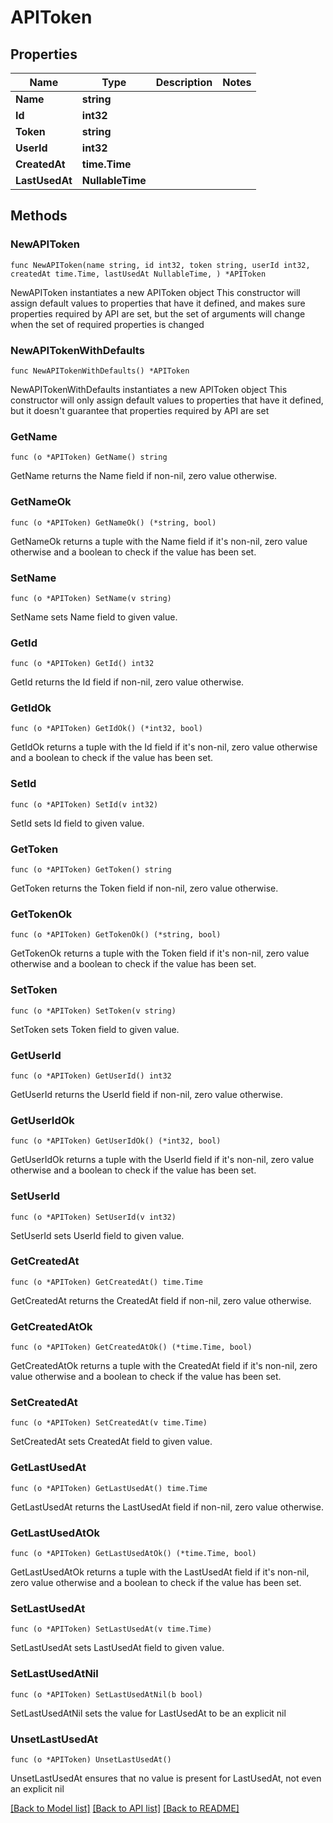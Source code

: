 # APIToken

## Properties

| Name           | Type             | Description | Notes |
| -------------- | ---------------- | ----------- | ----- |
| **Name**       | **string**       |             |
| **Id**         | **int32**        |             |
| **Token**      | **string**       |             |
| **UserId**     | **int32**        |             |
| **CreatedAt**  | **time.Time**    |             |
| **LastUsedAt** | **NullableTime** |             |

## Methods

### NewAPIToken

`func NewAPIToken(name string, id int32, token string, userId int32, createdAt time.Time, lastUsedAt NullableTime, ) *APIToken`

NewAPIToken instantiates a new APIToken object
This constructor will assign default values to properties that have it defined,
and makes sure properties required by API are set, but the set of arguments
will change when the set of required properties is changed

### NewAPITokenWithDefaults

`func NewAPITokenWithDefaults() *APIToken`

NewAPITokenWithDefaults instantiates a new APIToken object
This constructor will only assign default values to properties that have it defined,
but it doesn't guarantee that properties required by API are set

### GetName

`func (o *APIToken) GetName() string`

GetName returns the Name field if non-nil, zero value otherwise.

### GetNameOk

`func (o *APIToken) GetNameOk() (*string, bool)`

GetNameOk returns a tuple with the Name field if it's non-nil, zero value otherwise
and a boolean to check if the value has been set.

### SetName

`func (o *APIToken) SetName(v string)`

SetName sets Name field to given value.

### GetId

`func (o *APIToken) GetId() int32`

GetId returns the Id field if non-nil, zero value otherwise.

### GetIdOk

`func (o *APIToken) GetIdOk() (*int32, bool)`

GetIdOk returns a tuple with the Id field if it's non-nil, zero value otherwise
and a boolean to check if the value has been set.

### SetId

`func (o *APIToken) SetId(v int32)`

SetId sets Id field to given value.

### GetToken

`func (o *APIToken) GetToken() string`

GetToken returns the Token field if non-nil, zero value otherwise.

### GetTokenOk

`func (o *APIToken) GetTokenOk() (*string, bool)`

GetTokenOk returns a tuple with the Token field if it's non-nil, zero value otherwise
and a boolean to check if the value has been set.

### SetToken

`func (o *APIToken) SetToken(v string)`

SetToken sets Token field to given value.

### GetUserId

`func (o *APIToken) GetUserId() int32`

GetUserId returns the UserId field if non-nil, zero value otherwise.

### GetUserIdOk

`func (o *APIToken) GetUserIdOk() (*int32, bool)`

GetUserIdOk returns a tuple with the UserId field if it's non-nil, zero value otherwise
and a boolean to check if the value has been set.

### SetUserId

`func (o *APIToken) SetUserId(v int32)`

SetUserId sets UserId field to given value.

### GetCreatedAt

`func (o *APIToken) GetCreatedAt() time.Time`

GetCreatedAt returns the CreatedAt field if non-nil, zero value otherwise.

### GetCreatedAtOk

`func (o *APIToken) GetCreatedAtOk() (*time.Time, bool)`

GetCreatedAtOk returns a tuple with the CreatedAt field if it's non-nil, zero value otherwise
and a boolean to check if the value has been set.

### SetCreatedAt

`func (o *APIToken) SetCreatedAt(v time.Time)`

SetCreatedAt sets CreatedAt field to given value.

### GetLastUsedAt

`func (o *APIToken) GetLastUsedAt() time.Time`

GetLastUsedAt returns the LastUsedAt field if non-nil, zero value otherwise.

### GetLastUsedAtOk

`func (o *APIToken) GetLastUsedAtOk() (*time.Time, bool)`

GetLastUsedAtOk returns a tuple with the LastUsedAt field if it's non-nil, zero value otherwise
and a boolean to check if the value has been set.

### SetLastUsedAt

`func (o *APIToken) SetLastUsedAt(v time.Time)`

SetLastUsedAt sets LastUsedAt field to given value.

### SetLastUsedAtNil

`func (o *APIToken) SetLastUsedAtNil(b bool)`

SetLastUsedAtNil sets the value for LastUsedAt to be an explicit nil

### UnsetLastUsedAt

`func (o *APIToken) UnsetLastUsedAt()`

UnsetLastUsedAt ensures that no value is present for LastUsedAt, not even an explicit nil

[[Back to Model list]](../README.md#documentation-for-models) [[Back to API list]](../README.md#documentation-for-api-endpoints) [[Back to README]](../README.md)
